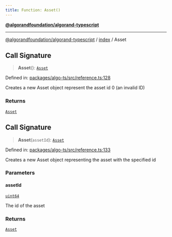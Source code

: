 ```yaml
---
title: Function: Asset()
---
```


[**@algorandfoundation/algorand-typescript**](../../README)

***

[@algorandfoundation/algorand-typescript](../../README) / [index](../README) / Asset



## Call Signature

> **Asset**(): [`Asset`](../type-aliases/Asset)

Defined in: [packages/algo-ts/src/reference.ts:128](https://github.com/algorandfoundation/puya-ts/blob/main/packages/algo-ts/src/reference.ts#L128)

Creates a new Asset object represent the asset id 0 (an invalid ID)

### Returns

[`Asset`](../type-aliases/Asset)

## Call Signature

> **Asset**(`assetId`): [`Asset`](../type-aliases/Asset)

Defined in: [packages/algo-ts/src/reference.ts:133](https://github.com/algorandfoundation/puya-ts/blob/main/packages/algo-ts/src/reference.ts#L133)

Creates a new Asset object representing the asset with the specified id

### Parameters

#### assetId

[`uint64`](../type-aliases/uint64)

The id of the asset

### Returns

[`Asset`](../type-aliases/Asset)